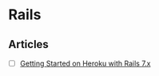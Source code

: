 # Rails

## Articles

- [ ] [Getting Started on Heroku with Rails 7.x](https://devcenter.heroku.com/articles/getting-started-with-rails7)
